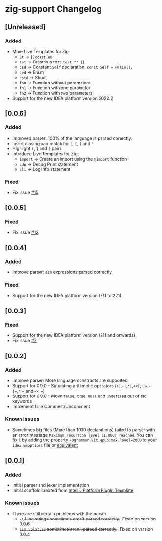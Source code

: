 <!-- Keep a Changelog guide -> https://keepachangelog.com -->

# zig-support Changelog

## [Unreleased]
### Added
- More Live Templates for Zig:
  - `St` -> `[]const u8`
  - `tst` -> Creates a test: `test "" {}`
  - `csd` -> Constant `Self` declaration: `const Self = @This();`
  - `ced` -> Enum
  - `cstd` -> Struct
  - `fn0` -> Function without parameters
  - `fn1` -> Function with one parameter
  - `fn2` -> Function with two parameters
- Support for the new IDEA platform version 2022.2 
## [0.0.6]
### Added
- Improved parser: 100% of the language is parsed correctly.
- Insert closing pair match for `(`, `{`, `[` and `"`
- Highlight `(`, `{` and `[` pairs
- Introduce Live Templates for Zig:
  - `import` -> Create an import using the `@import` function
  - `sdp` -> Debug Print statement
  - `sli` -> Log Info statement

### Fixed
- Fix issue [#15](https://github.com/MarioAriasC/zig-support/issues/15)

## [0.0.5]
### Fixed
- Fix issue [#12](https://github.com/MarioAriasC/zig-support/issues/12)

## [0.0.4]
### Added
- Improve parser: `asm` expressions parsed correctly

### Fixed
- Support for the new IDEA platform version (211 to 221).

## [0.0.3]
### Fixed
- Support for the new IDEA platform version (211 and onwards).
- Fix issue [#7](https://github.com/MarioAriasC/zig-support/issues/7)

## [0.0.2]
### Added
- Improve parser: More language constructs are supported
- Support for 0.9.0 - Saturating arithmetic operators (`+|`,`-|`,`*|`,`<<|`,`+|=`,`-|=`,`*|=` and `<<|=`) 
- Support for 0.9.0 - Move `false`, `true`, `null` and `undefined` out of the keywords
- Implement Line Comment/Uncomment

### Known issues
- Sometimes big files (More than 1000 declarations) failed to parser with an error
  message `Maximum recursion level (1,000) reached`, You can fix it by adding the
  property `-Dgrammar.kit.gpub.max.level=2000` to your `idea.vmoptions` file or [equivalent](https://www.jetbrains.com/help/idea/tuning-the-ide.html)

## [0.0.1]
### Added
- Initial parser and lexer implementation
- Initial scaffold created
  from [IntelliJ Platform Plugin Template](https://github.com/JetBrains/intellij-platform-plugin-template)

### Known issues
- There are still certain problems with the parser
    - ~~`\\` Line strings sometimes aren't parsed correctly.~~. Fixed on version 0.0.6 
    - ~~`asm volatile` sometimes aren't parsed correctly.~~. Fixed on version 0.0.4